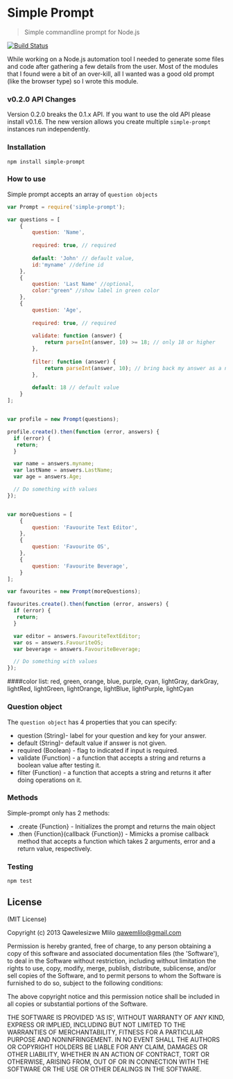 # Simple Prompt
> Simple commandline prompt for Node.js

[![Build Status](https://travis-ci.org/qawemlilo/prompt.png)](https://travis-ci.org/qawemlilo/prompt)

While working on a Node.js automation tool I needed to generate some files and code after gathering a few details from the user. Most of the modules that I found were a bit of an over-kill, all I wanted was a good old prompt (like the browser type) so I wrote this module. 

### v0.2.0 API Changes
Version 0.2.0 breaks the 0.1.x API. If you want to use the old API please install v0.1.6.
The new version  allows you create multiple `simple-prompt` instances run independently.

### Installation

````
npm install simple-prompt 
````

### How to use

Simple prompt accepts an array of `question objects`

```javascript
var Prompt = require('simple-prompt');

var questions = [
    {
        question: 'Name',
        
        required: true, // required
        
        default: 'John' // default value,
        id:'myname' //define id
    },
    {
        question: 'Last Name' //optional,
        color:"green" //show label in green color
    },
    {
        question: 'Age',
        
        required: true, // required
        
        validate: function (answer) {
            return parseInt(answer, 10) >= 18; // only 18 or higher
        },
        
        filter: function (answer) {
            return parseInt(answer, 10); // bring back my answer as a number
        },
        
        default: 18 // default value
    }
];


var profile = new Prompt(questions);

profile.create().then(function (error, answers) {
  if (error) {
   return;
  }

  var name = answers.myname;
  var lastName = answers.LastName;
  var age = answers.Age;

  // Do something with values
});


var moreQuestions = [
    {
        question: 'Favourite Text Editor',
    },
    {
        question: 'Favourite OS',
    },
    {
        question: 'Favourite Beverage',
    }
];

var favourites = new Prompt(moreQuestions);

favourites.create().then(function (error, answers) {
  if (error) {
   return;
  }

  var editor = answers.FavouriteTextEditor;
  var os = answers.FavouriteOS;
  var beverage = answers.FavouriteBeverage;

  // Do something with values
});

````

####color list:
red, green, orange, blue, purple, cyan, lightGray, darkGray, lightRed, lightGreen, lightOrange, lightBlue, lightPurple, lightCyan

### Question object
The `question object` has 4 properties that you can specify:

 - question (String)- label for your question and key for your answer.
 - default (String)- default value if answer is not given.
 - required (Boolean) - flag to indicated if input is required.
 - validate (Function) - a function that accepts a string and returns a boolean value after testing it.
 - filter (Function) - a function that accepts a string and returns it after doing operations on it.


### Methods
Simple-prompt only has 2 methods:

 - .create {Function} - Initializes the prompt and returns the main object
 - .then {Function}(callback {Function}) - Mimicks a promise callback method that accepts a function which takes 2 arguments, error and a return value, respectively.
 
### Testing
```
npm test
```



## License

(MIT License)

Copyright (c) 2013 Qawelesizwe Mlilo <qawemlilo@gmail.com>

Permission is hereby granted, free of charge, to any person obtaining a copy of this software and associated documentation files (the 'Software'), to deal in the Software without restriction, including without limitation the rights to use, copy, modify, merge, publish, distribute, sublicense, and/or sell copies of the Software, and to permit persons to whom the Software is furnished to do so, subject to the following conditions:

The above copyright notice and this permission notice shall be included in all copies or substantial portions of the Software.

THE SOFTWARE IS PROVIDED 'AS IS', WITHOUT WARRANTY OF ANY KIND, EXPRESS OR IMPLIED, INCLUDING BUT NOT LIMITED TO THE WARRANTIES OF MERCHANTABILITY, FITNESS FOR A PARTICULAR PURPOSE AND NONINFRINGEMENT. IN NO EVENT SHALL THE AUTHORS OR COPYRIGHT HOLDERS BE LIABLE FOR ANY CLAIM, DAMAGES OR OTHER LIABILITY, WHETHER IN AN ACTION OF CONTRACT, TORT OR OTHERWISE, ARISING FROM, OUT OF OR IN CONNECTION WITH THE SOFTWARE OR THE USE OR OTHER DEALINGS IN THE SOFTWARE.
